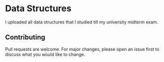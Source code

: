 # Data Structures

I uploaded all data structures that I studied till my university midterm exam.




## Contributing

Pull requests are welcome. For major changes, please open an issue first
to discuss what you would like to change.

